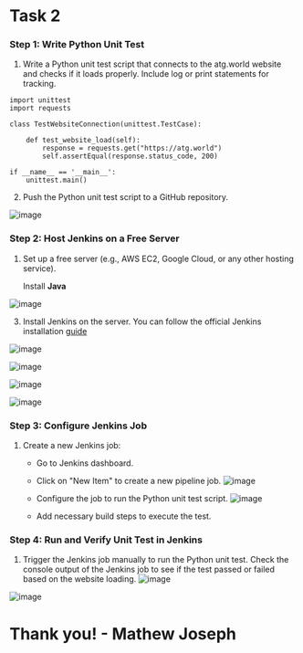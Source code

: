 # Task 2

### Step 1: Write Python Unit Test

1. Write a Python unit test script that connects to the atg.world website and checks if it loads properly. Include log or print statements for tracking.

```
import unittest
import requests

class TestWebsiteConnection(unittest.TestCase):

    def test_website_load(self):
        response = requests.get("https://atg.world")
        self.assertEqual(response.status_code, 200)

if __name__ == '__main__':
    unittest.main()

```

2. Push the Python unit test script to a GitHub repository.

![image](https://github.com/pythonkid2/DevOps-Practice/assets/100591950/fdbfd371-154f-4180-bf81-5e1a7605af0c)


### Step 2: Host Jenkins on a Free Server

1. Set up a free server (e.g., AWS EC2, Google Cloud, or any other hosting service).

   Install **Java**
   
![image](https://github.com/pythonkid2/DevOps-Practice/assets/100591950/4d146df2-cae1-4eed-ae41-715077259fcf)

   
3. Install Jenkins on the server. You can follow the official Jenkins installation [guide](https://www.jenkins.io/doc/book/installing/linux/#debianubuntu)
   
![image](https://github.com/pythonkid2/DevOps-Practice/assets/100591950/f3fea253-e0a4-42f7-814f-556d61f21382)

![image](https://github.com/pythonkid2/DevOps-Practice/assets/100591950/39b735aa-4b71-461b-aa78-916f9aaba603)

![image](https://github.com/pythonkid2/DevOps-Practice/assets/100591950/877f7654-b951-410b-b36d-f83a1d88ab06)

![image](https://github.com/pythonkid2/DevOps-Practice/assets/100591950/e01ecd6f-fd0d-4dcf-9e02-aea09502ee38)


### Step 3: Configure Jenkins Job
1. Create a new Jenkins job:
   - Go to Jenkins dashboard.
   - Click on "New Item" to create a new pipeline job.
     ![image](https://github.com/pythonkid2/DevOps-Practice/assets/100591950/1d6fddd3-7f88-4a07-b346-61467ccc1a1a)

   - Configure the job to run the Python unit test script.
   ![image](https://github.com/pythonkid2/DevOps-Practice/assets/100591950/72873b40-fa99-4705-8ce6-7815596e6235)

   - Add necessary build steps to execute the test.


### Step 4: Run and Verify Unit Test in Jenkins

1. Trigger the Jenkins job manually to run the Python unit test.
Check the console output of the Jenkins job to see if the test passed or failed based on the website loading.
![image](https://github.com/pythonkid2/DevOps-Practice/assets/100591950/89ccb462-94c1-41fc-b916-38a70c208093)


![image](https://github.com/pythonkid2/DevOps-Practice/assets/100591950/0199442d-4c21-4f51-bb2d-6c6251ab689c)


# Thank you! - Mathew Joseph 
